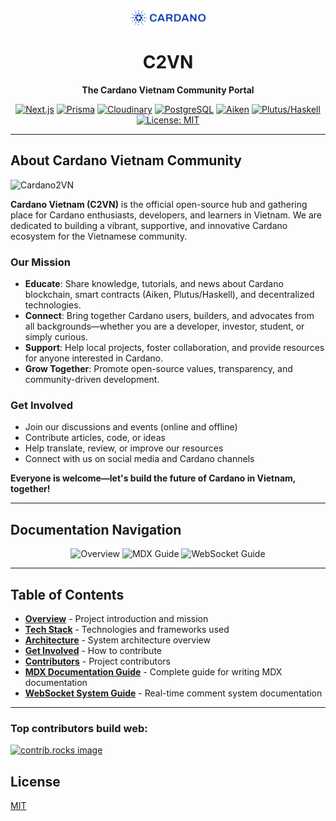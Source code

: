 <div align="center">

<img src="public/images/common/cardano.svg" width="120" alt="Cardano 2VN Logo" />

# **C2VN**

**The Cardano Vietnam Community Portal**

[![Next.js](https://img.shields.io/badge/Next.js-13-blue?logo=nextdotjs)](https://nextjs.org/)
[![Prisma](https://img.shields.io/badge/Prisma-ORM-blue?logo=prisma)](https://www.prisma.io/)
[![Cloudinary](https://img.shields.io/badge/Cloudinary-Image%20Hosting-blue?logo=cloudinary)](https://cloudinary.com/)
[![PostgreSQL](https://img.shields.io/badge/PostgreSQL-Database-blue?logo=postgresql)](https://www.postgresql.org/)
[![Aiken](https://img.shields.io/badge/Aiken-Smart%20Contracts-orange?logo=data:image/svg+xml;base64,PHN2ZyBmaWxsPSIjRkY2NjAwIiB2aWV3Qm94PSIwIDAgMjQgMjQiIHdpZHRoPSIxNiIgaGVpZ2h0PSIxNiI+PHBhdGggZD0iTTExLjUgM0M2LjI1IDMgMiA3LjI1IDIgMTJzNC4yNSA5IDkuNSA5IDkuNS00LjI1IDkuNS05LTQuMjUtOS41LTktOS41eiIvPjwvc3ZnPg==)](https://aiken-lang.org/)
[![Plutus/Haskell](https://img.shields.io/badge/Plutus%2FHaskell-Smart%20Contracts-blueviolet?logo=haskell)](https://plutus.iohk.io/)
[![License: MIT](https://img.shields.io/badge/License-MIT-yellow.svg)](LICENSE)

---

</div>

## About Cardano Vietnam Community

![Cardano2VN](https://res.cloudinary.com/ddncuxapm/image/upload/v1753961380/cardano2vn_lhbgol.png)

**Cardano Vietnam (C2VN)** is the official open-source hub and gathering place for Cardano enthusiasts, developers, and learners in Vietnam. We are dedicated to building a vibrant, supportive, and innovative Cardano ecosystem for the Vietnamese community.

### Our Mission
- **Educate**: Share knowledge, tutorials, and news about Cardano blockchain, smart contracts (Aiken, Plutus/Haskell), and decentralized technologies.
- **Connect**: Bring together Cardano users, builders, and advocates from all backgrounds—whether you are a developer, investor, student, or simply curious.
- **Support**: Help local projects, foster collaboration, and provide resources for anyone interested in Cardano.
- **Grow Together**: Promote open-source values, transparency, and community-driven development.

### Get Involved
- Join our discussions and events (online and offline)
- Contribute articles, code, or ideas
- Help translate, review, or improve our resources
- Connect with us on social media and Cardano channels

**Everyone is welcome—let's build the future of Cardano in Vietnam, together!**

---
## Documentation Navigation

<div align="center">
  <a href="#overview" style="text-decoration: none;">
    <img src="https://img.shields.io/badge/Overview-Main_README-blue?style=for-the-badge" alt="Overview" />
  </a>
  <a href="MDX_DOCS_GUIDE.md" style="text-decoration: none;">
    <img src="https://img.shields.io/badge/MDX_Guide-Documentation-green?style=for-the-badge" alt="MDX Guide" />
  </a>
  <a href="scripts/WEBSOCKET_README.md" style="text-decoration: none;">
    <img src="https://img.shields.io/badge/WebSocket-Real--time_System-orange?style=for-the-badge" alt="WebSocket Guide" />
  </a>
</div>

---

<div id="overview"></div>

## Table of Contents

- [**Overview**](#about-cardano-vietnam-community) - Project introduction and mission
- [**Tech Stack**](#tech-stack) - Technologies and frameworks used
- [**Architecture**](#architecture) - System architecture overview
- [**Get Involved**](#get-involved) - How to contribute
- [**Contributors**](#top-contributors-build-web) - Project contributors
- [**MDX Documentation Guide**](MDX_DOCS_GUIDE.md) - Complete guide for writing MDX documentation
- [**WebSocket System Guide**](scripts/WEBSOCKET_README.md) - Real-time comment system documentation

---
### Top contributors build web:
<a href="https://github.com/independenceee/cardano2vn/graphs/contributors">
  <img src="https://contrib.rocks/image?repo=independenceee/cardano2vn" alt="contrib.rocks image" />
</a>

## License

[MIT](LICENSE)

